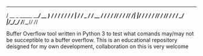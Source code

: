    ____                  ____        ________
  / __ \_   _____  _____/ __ )__  __/ __/ __/
 / / / / | / / _ \/ ___/ __  / / / / /_/ /_ 
/ /_/ /| |/ /  __/ /  / /_/ / /_/ / __/ __/ 
\____/ |___/\___/_/  /_____/\__,_/_/ /_/    
                                             

Buffer Overflow tool written in Python 3 to test what comands may/may not be succeptible to a buffer overflow. This is an educational repository deisgned for my own development, collaboration on this is very welcome
